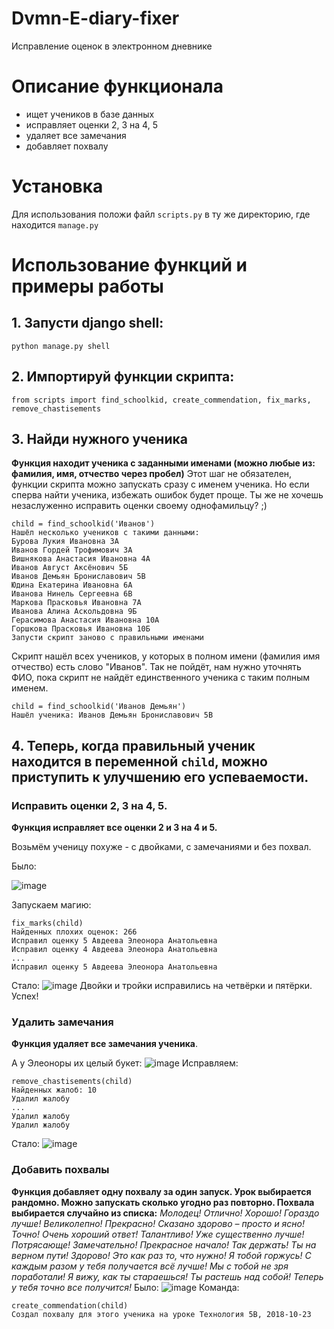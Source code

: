 # Dvmn-E-diary-fixer
Исправление оценок в электронном дневнике

# Описание функционала
* ищет учеников в базе данных
* исправляет оценки 2, 3 на 4, 5
* удаляет все замечания
* добавляет похвалу

# Установка
Для использования положи файл `scripts.py` в ту же директорию, где находится `manage.py`

# Использование функций и примеры работы
## 1. Запусти django shell:
```
python manage.py shell
```

## 2. Импортируй функции скрипта:
```
from scripts import find_schoolkid, create_commendation, fix_marks, remove_chastisements
```

## 3. Найди нужного ученика
**Функция находит ученика с заданными именами (можно любые из: фамилия, имя, отчество через пробел)**
Этот шаг не обязателен, функции скрипта можно запускать сразу с именем ученика. Но если сперва найти ученика, избежать ошибок будет проще. Ты же не хочешь незаслуженно исправить оценки своему однофамильцу? ;)
```
child = find_schoolkid('Иванов')
Нашёл несколько учеников с такими данными:
Бурова Лукия Ивановна 3А
Иванов Гордей Трофимович 3А
Вишнякова Анастасия Ивановна 4А
Иванов Август Аксёнович 5Б
Иванов Демьян Брониславович 5В
Юдина Екатерина Ивановна 6А
Иванова Нинель Сергеевна 6В
Маркова Прасковья Ивановна 7А
Иванова Алина Аскольдовна 9Б
Герасимова Анастасия Ивановна 10А
Горшкова Прасковья Ивановна 10Б
Запусти скрипт заново с правильными именами
```
Скрипт нашёл всех учеников, у которых в полном имени (фамилия имя отчество) есть слово "Иванов". Так не пойдёт, нам нужно уточнять ФИО, пока скрипт не найдёт единственного ученика с таким полным именем.
```
child = find_schoolkid('Иванов Демьян') 
Нашёл ученика: Иванов Демьян Брониславович 5В
```
## 4. Теперь, когда правильный ученик находится в переменной `child`, можно приступить к улучшению его успеваемости.
### Исправить оценки 2, 3 на 4, 5.
**Функция исправляет все оценки 2 и 3 на 4 и 5.**

Возьмём ученицу похуже - с двойками, с замечаниями и без похвал.

Было:

![image](https://github.com/vdesyatke/Dvmn-E-diary-fixer/assets/72273263/a252ce55-7c8b-442a-9398-8578aeb8b315)

Запускаем магию:
```
fix_marks(child)
Найденных плохих оценок: 266
Исправил оценку 5 Авдеева Элеонора Анатольевна
Исправил оценку 4 Авдеева Элеонора Анатольевна
...
Исправил оценку 5 Авдеева Элеонора Анатольевна
```
Стало: 
![image](https://github.com/vdesyatke/Dvmn-E-diary-fixer/assets/72273263/0ecdd5e0-0fa6-4dd0-8d30-ffba7aef0fd4)
Двойки и тройки исправились на четвёрки и пятёрки. Успех!

### Удалить замечания
**Функция удаляет все замечания ученика**.

А у Элеоноры их целый букет:
![image](https://github.com/vdesyatke/Dvmn-E-diary-fixer/assets/72273263/8e0fd01f-1994-4cc4-9aea-4b18aa7219c9)
Исправляем:
```
remove_chastisements(child)
Найденных жалоб: 10
Удалил жалобу
...
Удалил жалобу
Удалил жалобу
```
Стало:
![image](https://github.com/vdesyatke/Dvmn-E-diary-fixer/assets/72273263/f70b464c-11dc-49d5-89ac-1cf90ec3cf98)

### Добавить похвалы
**Функция добавляет одну похвалу за один запуск. Урок выбирается рандомно. Можно запускать сколько угодно раз повторно. Похвала выбирается случайно из списка:**
_Молодец! Отлично! Хорошо! Гораздо лучше! Великолепно! Прекрасно! Сказано здорово – просто и ясно! Точно! Очень хороший ответ! Талантливо! Уже существенно лучше! Потрясающе! Замечательно! Прекрасное начало! Так держать! Ты на верном пути! Здорово! Это как раз то, что нужно! Я тобой горжусь! С каждым разом у тебя получается всё лучше! Мы с тобой не зря поработали! Я вижу, как ты стараешься! Ты растешь над собой! Теперь у тебя точно все получится!_
Было: 
![image](https://github.com/vdesyatke/Dvmn-E-diary-fixer/assets/72273263/f70b464c-11dc-49d5-89ac-1cf90ec3cf98)
Команда:
```
create_commendation(child)
Создал похвалу для этого ученика на уроке Технология 5В, 2018-10-23
```
